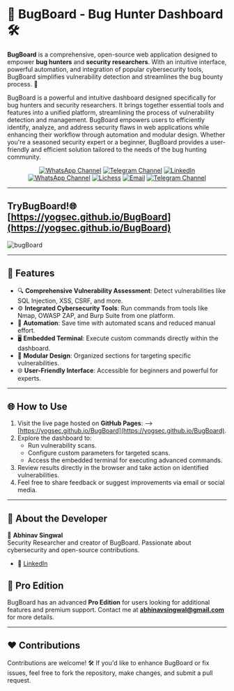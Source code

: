# 🐞 BugBoard - Bug Hunter Dashboard 🛠️

**BugBoard** is a comprehensive, open-source web application designed to empower **bug hunters** and **security researchers**. With an intuitive interface, powerful automation, and integration of popular cybersecurity tools, BugBoard simplifies vulnerability detection and streamlines the bug bounty process. 🚀

BugBoard is a powerful and intuitive dashboard designed specifically for bug hunters and security researchers. It brings together essential tools and features into a unified platform, streamlining the process of vulnerability detection and management. BugBoard empowers users to efficiently identify, analyze, and address security flaws in web applications while enhancing their workflow through automation and modular design. Whether you're a seasoned security expert or a beginner, BugBoard provides a user-friendly and efficient solution tailored to the needs of the bug hunting community.

<div align="center">
      <a href="https://www.whatsapp.com/channel/0029Vb68FeRFnSzGNOZC3h3x"><img src="https://img.shields.io/static/v1?style=for-the-badge&amp;message=WhatsApp+Channel&amp;color=25D366&amp;logo=&amp;logoColor=FFFFFF&amp;label=" alt="WhatsApp Channel"></a>
  <a href="https://t.me/HackerSecure"><img src="https://img.shields.io/static/v1?style=for-the-badge&amp;message=Telegram+Channel&amp;color=24A1DE&amp;logo=&amp;logoColor=FFFFFF&amp;label=" alt="Telegram Channel"></a>
  <a href="https://www.linkedin.com/in/cybersecurity-pentester/"><img src="https://img.shields.io/static/v1?style=for-the-badge&amp;message=LinkedIn&amp;color=0A66C2&amp;logo=LinkedIn&amp;logoColor=FFFFFF&amp;label=" alt="LinkedIn"></a>
  <a href="https://linktr.ee/yogsec"><img src="https://img.shields.io/static/v1?style=for-the-badge&amp;message=LinkTree&amp;color=25D366&amp;logo=&amp;logoColor=FFFFFF&amp;label=" alt="WhatsApp Channel"></a>
  <a href="https://x.com/home"><img src="https://img.shields.io/static/v1?style=for-the-badge&amp;message=X&amp;color=000000&amp;logo=&amp;logoColor=FFFFFF&amp;label=" alt="Lichess"></a>
  <a href="mailto:abhinavsingwal@gmail.com?subject=Hi%20YogSec%20,%20nice%20to%20meet%20you!"><img alt="Email" src="https://img.shields.io/static/v1?style=for-the-badge&amp;message=Gmail&amp;color=EA4335&amp;logo=Gmail&amp;logoColor=FFFFFF&amp;label="></a>
  <a href="https://yogsec.github.io/yogsec/"><img src="https://img.shields.io/static/v1?style=for-the-badge&amp;message=Website&amp;color=FFFFC5&amp;logo=&amp;logoColor=FFFFFF&amp;label=" alt="Telegram Channel"></a>  
  
</div>

---

## TryBugBoard!🌐 [https://yogsec.github.io/BugBoard](https://yogsec.github.io/BugBoard)

![bugBoard](https://github.com/yogsec/BugBoard/blob/main/bugboard.png)



---

## 🌟 Features

- 🔍 **Comprehensive Vulnerability Assessment**: Detect vulnerabilities like SQL Injection, XSS, CSRF, and more.
- ⚙️ **Integrated Cybersecurity Tools**: Run commands from tools like Nmap, OWASP ZAP, and Burp Suite from one platform.
- 🤖 **Automation**: Save time with automated scans and reduced manual effort.
- 🖥️ **Embedded Terminal**: Execute custom commands directly within the dashboard.
- 🧩 **Modular Design**: Organized sections for targeting specific vulnerabilities.
- 🌐 **User-Friendly Interface**: Accessible for beginners and powerful for experts.

---

## 🌐 How to Use

1. Visit the live page hosted on **GitHub Pages**: --> [https://yogsec.github.io/BugBoard](https://yogsec.github.io/BugBoard).  
2. Explore the dashboard to:
   - Run vulnerability scans.
   - Configure custom parameters for targeted scans.
   - Access the embedded terminal for executing advanced commands.  
3. Review results directly in the browser and take action on identified vulnerabilities.
4. Feel free to share feedback or suggest improvements via email or social media.

---

## 📖 About the Developer

👤 **Abhinav Singwal**  
Security Researcher and creator of BugBoard. Passionate about cybersecurity and open-source contributions.  

- 💼 [LinkedIn](https://www.linkedin.com/in/bug-bounty-hunter/)  

## 🎁 Pro Edition

BugBoard has an advanced **Pro Edition** for users looking for additional features and premium support. Contact me at **abhinavsingwal@gmail.com** for more details.

---

## ❤️ Contributions

Contributions are welcome! 🛠️ If you'd like to enhance BugBoard or fix issues, feel free to fork the repository, make changes, and submit a pull request.

